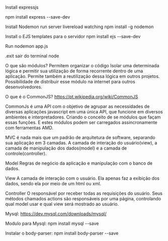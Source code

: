 
Install expressjs

npm install express --save-dev

Install Nodemon run server livereload watching
npm install -g nodemon

Install o EJS templates para o servidor
npm install ejs --save-dev

Run
nodemon app.js

.exit sair do terminal node

O que são módulos?
Permitem organizar o código
Isolar uma determinada lógica e permitir sua utilização de forma recorrente dentro de uma aplicação.
Permite também a reutilização dessa lógica em outros projetos.
Possibilidade de distribuir esse módulo na internet para outros desenvolvedores.

O que é o CommonJS?
https://pt.wikipedia.org/wiki/CommonJS

CommonJs é uma API com o objetivo de agrupar as necessidades de
diversas aplicações javascript em uma única API, que funcione em
diversos ambientes e interpretadores. Criando o conceito de se módulos
que façam essas funções. E estes módulos podem ser carregados
assincronamente com ferramentas AMD.

MVC é nada mais que um padrão de arquitetura de software, separando
sua aplicação em 3 camadas. A camada de interação do usuário(view),
a camada de manipulação dos dados(model) e a camada de controle(controller).

Model
Regras de negócio da aplicação e manipulação com o banco de dados.

View
A camada de interação com o usuário.
Ela apenas faz a  exibição dos dados, sendo ela por meio de um html ou xml.

Controller
O responsável por receber todas as requisições do usuário.
Seus métodos chamados actions são responsáveis por uma página,
controlando qual model usar e qual view será mostrado ao usuário.

Mysql:
https://dev.mysql.com/downloads/mysql/

Modulo para Mysql:
npm install mysql --save

Instalar o body-parser:
npm install body-parser --save